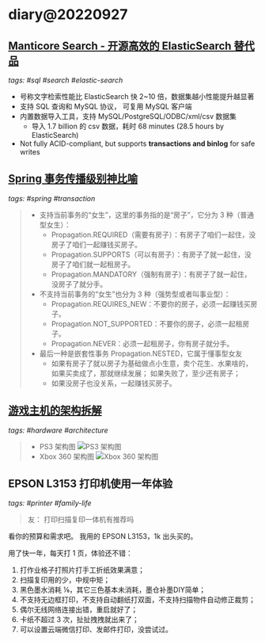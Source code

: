 # diary@20220927

## [Manticore Search - 开源高效的 ElasticSearch 替代品](https://github.com/manticoresoftware/manticoresearch)
_tags: #sql #search #elastic-search_

- 号称文字检索性能比 ElasticSearch 快 2~10 倍，数据集越小性能提升越显著
- 支持 SQL 查询和 MySQL 协议， 可复用 MySQL 客户端
- 内置数据导入工具，支持 MySQL/PostgreSQL/ODBC/xml/csv 数据集
  - 导入 1.7 billion 的 csv 数据，耗时 68 minutes (28.5 hours by ElasticSearch)
- Not fully ACID-compliant,
      but supports **transactions and binlog** for safe writes

## [Spring 事务传播级别神比喻](https://www.cnblogs.com/vipstone/p/16735893.html)
_tags: #spring #transaction_

> - 支持当前事务的“女生”，这里的事务指的是“房子”，它分为 3 种（普通型女生）：
>   - Propagation.REQUIRED（需要有房子）：有房子了咱们一起住，没房子了咱们一起赚钱买房子。
>   - Propagation.SUPPORTS（可以有房子）：有房子了就一起住，没房子了咱们就一起租房子。
>   - Propagation.MANDATORY（强制有房子）：有房子了就一起住，没房子了就分手。
> - 不支持当前事务的“女生”也分为 3 种（强势型或者叫事业型）：
>   - Propagation.REQUIRES_NEW：不要你的房子，必须一起赚钱买房子。
>   - Propagation.NOT_SUPPORTED：不要你的房子，必须一起租房子。
>   - Propagation.NEVER：必须一起租房子，你有房子就分手。
> - 最后一种是嵌套性事务 Propagation.NESTED，它属于懂事型女友
>   - 如果有房子了就以房子为基础做点小生意，卖个花生、水果啥的，如果买卖成了，那就继续发展；
>         如果失败了，至少还有房子；
>   - 如果没房子也没关系，一起赚钱买房子。


## [游戏主机的架构拆解](https://www.copetti.org/writings/consoles/)
_tags: #hardware #architecture_

> - PS3 架构图
>   ![PS3 架构图](https://www.copetti.org/images/consoles/ps3/diagram.5dba4a44f91926a287dd5fa8cd53a0d726018742bcbb63f5d39c76f364a71bbf.png)
> - Xbox 360 架构图
>   ![Xbox 360 架构图](https://www.copetti.org/images/consoles/xbox360/diagram.dd62df2613c44c4c6f0fc85d0d5a6f0a4c688a20b71b47f948162f72c6b99129.png)

## EPSON L3153 打印机使用一年体验
_tags: #printer #family-life_

> 友： 打印扫描复印一体机有推荐吗

看你的预算和需求吧。
我用的 EPSON L3153，1k 出头买的。

用了快一年，每天打 1 页，体验还不错：
1. 打作业格子打照片打手工折纸效果满意；
2. 扫描复印用的少，中规中矩；
3. 黑色墨水消耗 ⅙，其它三色基本未消耗，墨仓补墨DIY简单；
4. 不支持无边框打印，不支持自动翻纸打双面，不支持扫描物件自动修正裁剪；
5. 偶尔无线网络连接出错，重启就好了；
6. 卡纸不超过 3 次，扯扯拽拽就出来了；
7. 可以设置云端微信打印、发邮件打印，没尝试过。
